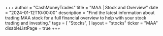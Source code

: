 +++
author = "CashMoneyTrades"
title = "MAA | Stock and Overview"
date = "2024-01-12T10:00:00"
description = "Find the latest information about trading MAA stock for a full financial overview to help with your stock trading and investing."
tags = [
   "Stocks",
]
layout = "stocks"
ticker = "MAA"
disableListPage = true
+++
